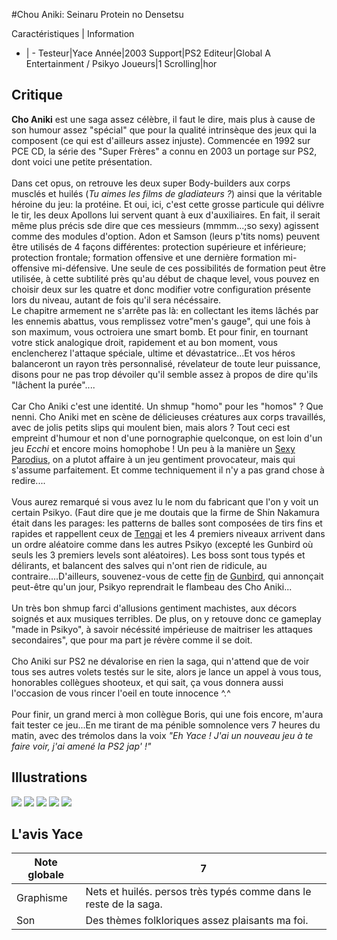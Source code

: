 #Chou Aniki: Seinaru Protein no Densetsu

Caractéristiques | Information
- | -
Testeur|Yace
Année|2003
Support|PS2
Editeur|Global A Entertainment / Psikyo
Joueurs|1
Scrolling|hor

## Critique
<b>Cho Aniki</b> est une saga assez célèbre, il faut le dire, mais plus à cause de son humour assez "spécial" que pour la qualité intrinsèque des jeux qui la composent (ce qui est d'ailleurs assez injuste).  Commencée en 1992 sur PCE CD, la série des "Super Frères" a connu en 2003 un portage sur PS2, dont voici une petite présentation. <br/><br/>Dans cet opus, on retrouve les deux super Body-builders aux corps musclés et huilés (<i>Tu aimes les films de gladiateurs ?</i>) ainsi que la véritable héroine du jeu: la protéine. Et oui, ici, c'est cette grosse particule qui délivre le tir, les deux Apollons lui servent quant à eux d'auxiliaires. En fait, il serait même plus précis sde dire que ces messieurs (mmmm...;so sexy) agissent comme des modules d'option. Adon et Samson (leurs p'tits noms) peuvent être utilisés de 4 façons différentes: protection supérieure et inférieure; protection frontale; formation offensive et une dernière formation mi-offensive mi-défensive. Une seule de ces possibilités de formation peut être utilisée, à cette subtilité près qu'au début de chaque level, vous pouvez en choisir deux sur les quatre et donc modifier votre configuration présente lors du niveau, autant de fois qu'il sera nécéssaire.<br/>Le chapitre armement ne s'arrête pas là: en collectant les items lâchés par les ennemis abattus, vous remplissez votre"men's gauge", qui une fois à son maximum, vous octroiera une smart bomb. Et pour finir, en tournant votre stick analogique droit, rapidement et au bon moment, vous enclencherez l'attaque spéciale, ultime et dévastatrice...Et vos héros balanceront un rayon très personnalisé, révelateur de toute leur puissance, disons pour ne pas trop dévoiler qu'il semble assez à propos de dire qu'ils "lâchent la purée"....<br/><br/>Car Cho Aniki c'est une identité. Un shmup "homo" pour les "homos" ? Que nenni. Cho Aniki met en scène de délicieuses créatures aux corps travaillés, avec de jolis petits slips qui moulent bien, mais alors ? Tout ceci est empreint d'humour et non d'une pornographie quelconque, on est loin d'un jeu <i>Ecchi</i> et encore moins homophobe ! Un peu à la manière un <a href="index.php?page=fiche&id=401">Sexy Parodius</a>, on a plutot affaire à un jeu gentiment provocateur, mais qui s'assume parfaitement. Et comme techniquement il n'y a pas grand chose à redire....<br/><br/>Vous aurez remarqué si vous avez lu le nom du fabricant que l'on y voit un certain Psikyo. (Faut dire que je me doutais que la firme de Shin Nakamura était dans les parages: les patterns de balles sont composées de tirs fins et rapides et rappellent ceux de <a href="index.php?page=fiche&id=276">Tengai</a> et les 4 premiers niveaux arrivent dans un ordre aléatoire comme dans les autres Psikyo (excepté les Gunbird où seuls les 3 premiers levels sont aléatoires). Les boss sont tous typés et délirants, et balancent des salves qui n'ont rien de ridicule, au contraire....D'ailleurs, souvenez-vous de cette <a href="http://www.vgmuseum.com/end/arcade/b/gbtet.htm">fin</a> de <a href="index.php?page=fiche&id=9"> Gunbird</a>, qui annonçait peut-être qu'un jour, Psikyo reprendrait le flambeau des Cho Aniki...<br/><br/>Un très bon shmup farci d'allusions gentiment machistes, aux décors soignés et aux musiques terribles. De plus, on y retouve donc ce gameplay "made in Psikyo", à savoir nécéssité impérieuse de maitriser les attaques secondaires", que pour ma part je révère comme il se doit.<br/><br/>Cho Aniki sur PS2 ne dévalorise en rien la saga, qui n'attend que de voir tous ses autres volets testés sur le site, alors je lance un appel à vous tous, honorables collègues shooteux, et qui sait, ça vous donnera aussi l'occasion de vous rincer l'oeil en toute innocence ^.^<br/><br/>Pour finir, un grand merci à mon collègue Boris, qui une fois encore, m'aura fait tester ce jeu...En me tirant de ma pénible somnolence vers 7 heures du matin, avec des trémolos dans la voix <i>"Eh Yace ! J'ai un nouveau jeu à te faire voir, j'ai amené la PS2 jap' !"</i>

## Illustrations
![](http://www.shmup.com/images/thumbs/img_fiche_1_1137.jpg)
![](http://www.shmup.com/images/thumbs/img_fiche_2_1137.jpg)
![](http://www.shmup.com/images/thumbs/img_fiche_3_1137.jpg)
![](http://www.shmup.com/images/thumbs/img_fiche_4_1137.jpg)
![](http://www.shmup.com/images/thumbs/img_fiche_5_1137.jpg)

## L'avis Yace
Note globale|7
-|-
Graphisme|Nets et huilés. persos très typés comme dans le reste de la saga.
Son|Des thèmes folkloriques assez plaisants ma foi.
